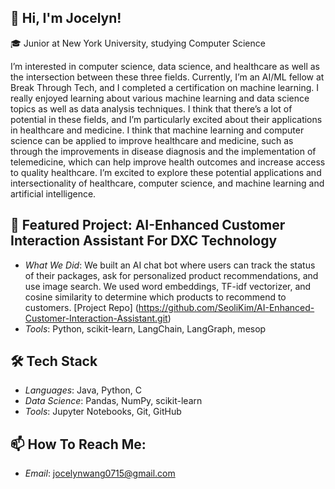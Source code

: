 ## 👋 Hi, I'm Jocelyn! 
🎓 Junior at New York University, studying Computer Science 

I’m interested in computer science, data science, and healthcare as well as the intersection between these three fields. Currently, I’m an AI/ML fellow at Break Through Tech, and I completed a certification on machine learning. I really enjoyed learning about various machine learning and data science topics as well as data analysis techniques. I think that there’s a lot of potential in these fields, and I’m particularly excited about their applications in healthcare and medicine. I think that machine learning and computer science can be applied to improve healthcare and medicine, such as through the improvements in disease diagnosis and the implementation of telemedicine, which can help improve health outcomes and increase access to quality healthcare. I’m excited to explore these potential applications and intersectionality of healthcare, computer science, and machine learning and artificial intelligence. 

## 🚀 Featured Project: AI-Enhanced Customer Interaction Assistant For DXC Technology 
* _What We Did_: We built an AI chat bot where users can track the status of their packages, ask for personalized product recommendations, and use image search. We used word embeddings, TF-idf vectorizer, and cosine similarity to determine which products to recommend to customers. [Project Repo] (https://github.com/SeoliKim/AI-Enhanced-Customer-Interaction-Assistant.git) 
* _Tools_: Python, scikit-learn, LangChain, LangGraph, mesop

## 🛠 Tech Stack 
* _Languages_: Java, Python, C
* _Data Science_: Pandas, NumPy, scikit-learn
* _Tools_: Jupyter Notebooks, Git, GitHub

## 📫 How To Reach Me: 
* _Email_: jocelynwang0715@gmail.com 
